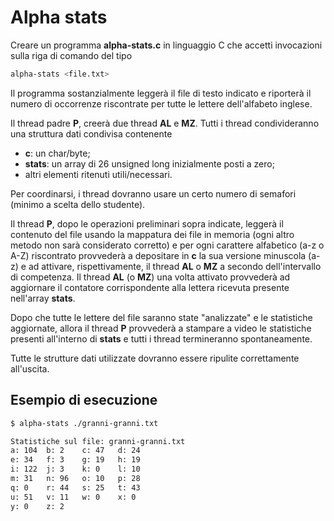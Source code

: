 # Alpha stats

Creare un programma **alpha-stats.c** in linguaggio C che accetti invocazioni sulla riga di comando del tipo
```bash
alpha-stats <file.txt>
```

Il programma sostanzialmente leggerà il file di testo indicato e riporterà il numero di occorrenze riscontrate per tutte le lettere dell'alfabeto inglese.

Il thread padre **P**, creerà due thread **AL** e **MZ**. Tutti i thread condivideranno una struttura dati condivisa contenente 
- **c**: un char/byte;
- **stats**: un array di 26 unsigned long inizialmente posti a zero;
- altri elementi ritenuti utili/necessari.

Per coordinarsi, i thread dovranno usare un certo numero di semafori (minimo a scelta dello studente).

Il thread **P**, dopo le operazioni preliminari sopra indicate, leggerà il contenuto del file usando la mappatura dei file in memoria (ogni altro metodo non sarà considerato corretto) e per ogni carattere alfabetico (a-z o A-Z) riscontrato provvederà a depositare in **c** la sua versione minuscola (a-z) e ad attivare, rispettivamente, il thread **AL** o **MZ** a secondo dell'intervallo di competenza. Il thread **AL** (o **MZ**) una volta attivato provvederà ad aggiornare il contatore corrispondente alla lettera ricevuta presente nell'array **stats**.

Dopo che tutte le lettere del file saranno state "analizzate" e le statistiche aggiornate, allora il thread **P** provvederà a stampare a video le statistiche presenti all'interno di **stats** e tutti i thread termineranno spontaneamente.

Tutte le strutture dati utilizzate dovranno essere ripulite correttamente all'uscita.

## Esempio di esecuzione
```bash
$ alpha-stats ./granni-granni.txt

Statistiche sul file: granni-granni.txt
a: 104  b: 2    c: 47   d: 24 
e: 34   f: 3    g: 19   h: 19
i: 122  j: 3    k: 0    l: 10 
m: 31   n: 96   o: 10   p: 28   
q: 0    r: 44   s: 25   t: 43   
u: 51   v: 11   w: 0    x: 0    
y: 0    z: 2
```